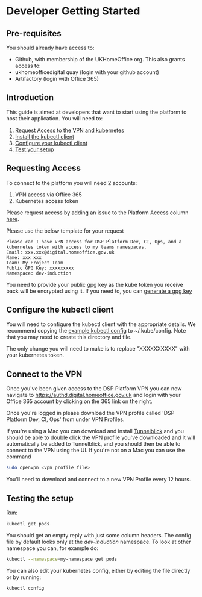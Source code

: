 # Developer Getting Started

## Pre-requisites
You should already have access to:

* Github, with membership of the UKHomeOffice org. This also grants access to:
* ukhomeofficedigital quay (login with your github account)
* Artifactory (login with Office 365)

## Introduction
This guide is aimed at developers that want to start using the platform to host their application.
You will need to:

1. [Request Access to the VPN and kubernetes](#requesting-access)
2. [Install the kubectl client](http://kubernetes.io/docs/user-guide/prereqs/)
3. [Configure your kubectl client](#configure-the-kubectl-client)
4. [Test your setup](#testing-the-setup)

## Requesting Access
To connect to the platform you will need 2 accounts:

1. VPN access via Office 365
2. Kubernetes access token

Please request access by adding an issue to the Platform Access column [here](https://github.com/UKHomeOffice/hosting-platform-bau/projects/1).

Please use the below template for your request

```
Please can I have VPN access for DSP Platform Dev, CI, Ops, and a kubernetes token with access to my teams namespaces.  
Email: xxx.xxx@digital.homeoffice.gov.uk  
Name: xxx xxx  
Team: My Project Team  
Public GPG Key: xxxxxxxxx
Namespace: dev-induction
```
You need to provide your public gpg key as the kube token you receive back will be encrypted using it. If you need to, you can [generate a gpg key](https://help.github.com/articles/generating-a-new-gpg-key/)

## Configure the kubectl client
You will need to configure the kubectl client with the appropriate details.
We recommend copying the [example kubectl config](resources/kubeconfig) to ~/.kube/config. Note that you may need to create this directory and file.

The only change you will need to make is to replace "XXXXXXXXXX" with your kubernetes token.

## Connect to the VPN
Once you've been given access to the DSP Platform VPN you can now navigate to https://authd.digital.homeoffice.gov.uk and login with your Office 365 account by clicking on the 365 link on the right.

Once you're logged in please download the VPN profile called 'DSP Platform Dev, CI, Ops' from under VPN Profiles.

If you're using a Mac you can download and install [Tunnelblick](https://tunnelblick.net/) and you should be able to double click the VPN profile you've downloaded and it will automatically be added to Tunnelblick, and you should then be able to connect to the VPN using the UI.
If you're not on a Mac you can use the command
```bash
sudo openvpn <vpn_profile_file>
```
You'll need to download and connect to a new VPN Profile every 12 hours.

## Testing the setup
Run:
```bash
kubectl get pods
```
You should get an empty reply with just some column headers. The config file by default looks only at the *dev-induction* namespace. 
To look at other namespace you can, for example do:
```bash
kubectl --namespace=my-namespace get pods 
```
You can also edit your kubernetes config, either by editing the file directly or by running:
```
kubectl config
```
